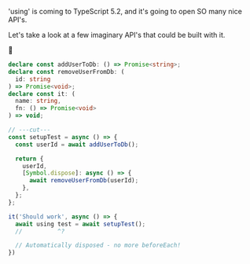 'using' is coming to TypeScript 5.2, and it's going to open SO many nice API's.

Let's take a look at a few imaginary API's that could be built with it.

🧵

```ts twoslash
declare const addUserToDb: () => Promise<string>;
declare const removeUserFromDb: (
  id: string
) => Promise<void>;
declare const it: (
  name: string,
  fn: () => Promise<void>
) => void;

// ---cut---
const setupTest = async () => {
  const userId = await addUserToDb();

  return {
    userId,
    [Symbol.dispose]: async () => {
      await removeUserFromDb(userId);
    },
  };
};

it('Should work', async () => {
  await using test = await setupTest();
  //          ^?

  // Automatically disposed - no more beforeEach!
})
```
